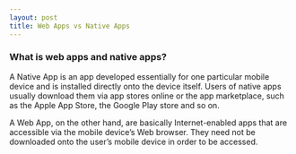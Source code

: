 ```yaml
---
layout: post
title: Web Apps vs Native Apps
---
```


### What is web apps and native apps?
A Native App is an app developed essentially for one particular mobile device and is installed directly onto the device itself. Users of native apps usually download them via app stores online or the app marketplace, such as the Apple App Store, the Google Play store and so on.

A Web App, on the other hand, are basically Internet-enabled apps that are accessible via the mobile device’s Web browser. They need not be downloaded onto the user’s mobile device in order to be accessed.
